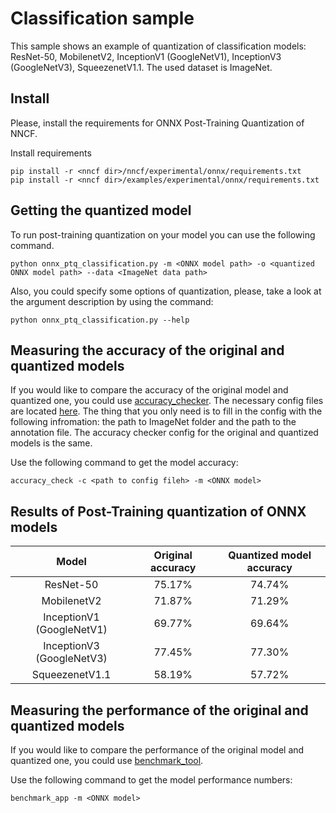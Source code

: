 # Classification sample

This sample shows an example of quantization of classification models: 
ResNet-50, MobilenetV2, InceptionV1 (GoogleNetV1), InceptionV3 (GoogleNetV3), SqueezenetV1.1. The used dataset is ImageNet.

## Install

Please, install the requirements for ONNX Post-Training Quantization of NNCF.

Install requirements

```
pip install -r <nncf dir>/nncf/experimental/onnx/requirements.txt
pip install -r <nncf dir>/examples/experimental/onnx/requirements.txt
```

## Getting the quantized model

To run post-training quantization on your model you can use the following command.

```
python onnx_ptq_classification.py -m <ONNX model path> -o <quantized ONNX model path> --data <ImageNet data path>
```

Also, you could specify some options of quantization, please, take a look at the argument description by using the command:

```
python onnx_ptq_classification.py --help
```

## Measuring the accuracy of the original and quantized models

If you would like to compare the accuracy of the original model and quantized one, you could
use [accuracy_checker](https://github.com/openvinotoolkit/open_model_zoo/tree/master/tools/accuracy_checker). The
necessary config files are located [here](./examples/experimental/onnx/classification/ac_configs/). The thing that you only need is to
fill in the config with the following infromation: the path to ImageNet folder and the path to the annotation file. The
accuracy checker config for the original and quantized models is the same.

Use the following command to get the model accuracy:

```
accuracy_check -c <path to config fileh> -m <ONNX model>
```

## Results of Post-Training quantization of ONNX models

|           Model           | Original accuracy | Quantized model accuracy |
|:-------------------------:|:-----------------:|:------------------------:|
|         ResNet-50         |      75.17%       |          74.74%          |
|        MobilenetV2        |      71.87%       |          71.29%          |
| InceptionV1 (GoogleNetV1) |      69.77%       |          69.64%          |
| InceptionV3 (GoogleNetV3) |      77.45%       |          77.30%          |
|      SqueezenetV1.1       |      58.19%       |          57.72%          |

## Measuring the performance of the original and quantized models

If you would like to compare the performance of the original model and quantized one, you could
use [benchmark_tool](https://github.com/openvinotoolkit/openvino/tree/master/tools/benchmark_tool).

Use the following command to get the model performance numbers:

```
benchmark_app -m <ONNX model>
```